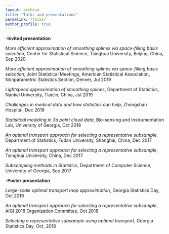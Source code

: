```yaml
---
layout: archive
title: "Talks and presentations"
permalink: /talks/
author_profile: true
---
```


-**Invited presentation**

*More efficient approximation of smoothing splines via space-filling basis selection*, Center for Statistical Science, Tsinghua University, Beijing, China, Sep 2020


*More efficient approximation of smoothing splines via space-filling basis selection*, Joint Statistical Meetings, American Statistical Association, Nonparametric Statistics Section, Denver, Jul 2019

*Lightspeed approximation of smoothing splines*, Department of Statistics, Nankai University, Tianjin, China, Jul 2019

*Challenges in medical data and how statistics can help*, Zhongshan Hospital, Dec 2018

*Statistical modeling in 3d point cloud data*, Bio-sensing and Instrumentation Lab, University of Georgia, Oct 2018

*An optimal transport approach for selecting a representative subsample*, Department of Statistics, Fudan University, Shanghai, China, Dec 2017

*An optimal transport approach for selecting a representative subsample*, Tsinghua University, China, Dec 2017

*Subsampling methods in Statistics*, Department of Computer Science, University of Georgia, Sep 2017


-**Poster presentation**

*Large-scale optimal transport map approximation*, Georgia Statistics Day, Oct 2019

*An optimal transport approach for selecting a representative subsample*, AIGI 2018 Organization Committee, Oct 2018

*Selecting a representative subsample using optimal transport*, Georgia Statistics Day, Oct, 2018
